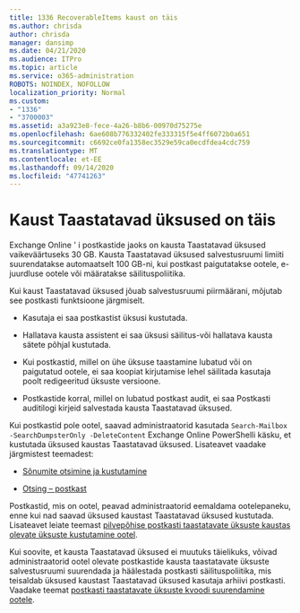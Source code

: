 ```yaml
---
title: 1336 RecoverableItems kaust on täis
ms.author: chrisda
author: chrisda
manager: dansimp
ms.date: 04/21/2020
ms.audience: ITPro
ms.topic: article
ms.service: o365-administration
ROBOTS: NOINDEX, NOFOLLOW
localization_priority: Normal
ms.custom:
- "1336"
- "3700003"
ms.assetid: a3a923e8-fece-4a26-b8b6-00970d75275e
ms.openlocfilehash: 6ae608b776332402fe333315f5e4ff6072b0a651
ms.sourcegitcommit: c6692ce0fa1358ec3529e59ca0ecdfdea4cdc759
ms.translationtype: MT
ms.contentlocale: et-EE
ms.lasthandoff: 09/14/2020
ms.locfileid: "47741263"
---
```

# <a name="the-recoverable-items-folder-is-full"></a>Kaust Taastatavad üksused on täis

Exchange Online ' i postkastide jaoks on kausta Taastatavad üksused vaikeväärtuseks 30 GB. Kausta Taastatavad üksused salvestusruumi limiiti suurendatakse automaatselt 100 GB-ni, kui postkast paigutatakse ootele, e-juurdluse ootele või määratakse säilituspoliitika.

Kui kaust Taastatavad üksused jõuab salvestusruumi piirmäärani, mõjutab see postkasti funktsioone järgmiselt.

- Kasutaja ei saa postkastist üksusi kustutada.

- Hallatava kausta assistent ei saa üksusi säilitus-või hallatava kausta sätete põhjal kustutada.

- Kui postkastid, millel on ühe üksuse taastamine lubatud või on paigutatud ootele, ei saa koopiat kirjutamise lehel säilitada kasutaja poolt redigeeritud üksuste versioone.

- Postkastide korral, millel on lubatud postkast audit, ei saa Postkasti auditilogi kirjeid salvestada kausta Taastatavad üksused.

Kui postkastid pole ootel, saavad administraatorid kasutada `Search-Mailbox -SearchDumpsterOnly -DeleteContent` Exchange Online PowerShelli käsku, et kustutada üksused kaustas Taastatavad üksused. Lisateavet vaadake järgmistest teemadest:

- [Sõnumite otsimine ja kustutamine](https://docs.microsoft.com/microsoft-365/compliance/search-for-and-delete-messagesadmin-help)

- [Otsing – postkast](https://docs.microsoft.com/powershell/module/exchange/mailboxes/Search-Mailbox)

Postkastid, mis on ootel, peavad administraatorid eemaldama ootelepaneku, enne kui nad saavad üksused kaustast Taastatavad üksused kustutada. Lisateavet leiate teemast [pilvepõhise postkasti taastatavate üksuste kaustas olevate üksuste kustutamine ootel](https://docs.microsoft.com/microsoft-365/compliance/delete-items-in-the-recoverable-items-folder-of-mailboxes-on-hold).

Kui soovite, et kausta Taastatavad üksused ei muutuks täielikuks, võivad administraatorid ootel olevate postkastide kausta taastatavate üksuste salvestusruumi suurendada ja häälestada postkasti säilituspoliitika, mis teisaldab üksused kaustast Taastatavad üksused kasutaja arhiivi postkasti. Vaadake teemat [postkasti taastatavate üksuste kvoodi suurendamine ootele](https://docs.microsoft.com/microsoft-365/compliance/increase-the-recoverable-quota-for-mailboxes-on-hold).
